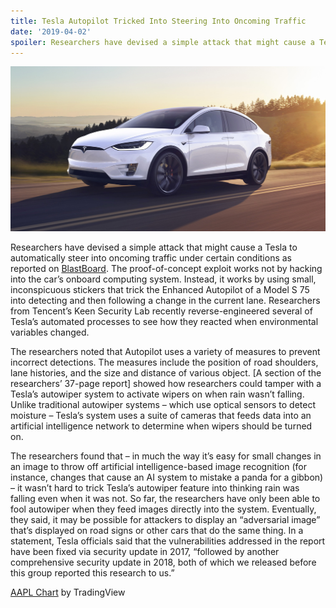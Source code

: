 ```yaml
---
title: Tesla Autopilot Tricked Into Steering Into Oncoming Traffic
date: '2019-04-02'
spoiler: Researchers have devised a simple attack that might cause a Tesla to automatically steer into oncoming traffic under certain conditions. The proof-of-concept exploit works not by hacking into the car’s onboard computing system. Instead, it works by using small, inconspicuous stickers that trick the Enhanced Autopilot of a Model S 75 into detecting and then following a change in the current lane. Researchers from Tencent’s Keen Security Lab recently reverse-engineered several of Tesla’s automated processes to see how they reacted when environmental variables changed.
---
```

![UConn](./Tesla.jpg)

Researchers have devised a simple attack that might cause a Tesla to automatically steer into oncoming traffic under certain conditions as reported on [BlastBoard](https://www.blastboard.com/t/researchers-trick-tesla-autopilot-into-steering-into-oncoming-traffic/35). The proof-of-concept exploit works not by hacking into the car’s onboard computing system. Instead, it works by using small, inconspicuous stickers that trick the Enhanced Autopilot of a Model S 75 into detecting and then following a change in the current lane. Researchers from Tencent’s Keen Security Lab recently reverse-engineered several of Tesla’s automated processes to see how they reacted when environmental variables changed.

The researchers noted that Autopilot uses a variety of measures to prevent incorrect detections. The measures include the position of road shoulders, lane histories, and the size and distance of various object. [A section of the researchers’ 37-page report] showed how researchers could tamper with a Tesla’s autowiper system to activate wipers on when rain wasn’t falling. Unlike traditional autowiper systems – which use optical sensors to detect moisture – Tesla’s system uses a suite of cameras that feeds data into an artificial intelligence network to determine when wipers should be turned on. 

The researchers found that – in much the way it’s easy for small changes in an image to throw off artificial intelligence-based image recognition (for instance, changes that cause an AI system to mistake a panda for a gibbon) – it wasn’t hard to trick Tesla’s autowiper feature into thinking rain was falling even when it was not. So far, the researchers have only been able to fool autowiper when they feed images directly into the system. Eventually, they said, it may be possible for attackers to display an “adversarial image” that’s displayed on road signs or other cars that do the same thing. In a statement, Tesla officials said that the vulnerabilities addressed in the report have been fixed via security update in 2017, “followed by another comprehensive security update in 2018, both of which we released before this group reported this research to us.” 

<!-- TradingView Widget BEGIN -->
<div class="tradingview-widget-container">
  <div id="tradingview_088e4"></div>
  <div class="tradingview-widget-copyright"><a href="https://www.tradingview.com/symbols/NASDAQ-AAPL/" rel="noopener" target="_blank"><span class="blue-text">AAPL Chart</span></a> by TradingView</div>
  <script type="text/javascript" src="https://s3.tradingview.com/tv.js"></script>
  <script type="text/javascript">
  new TradingView.widget(
  {
  "width": 980,
  "height": 610,
  "symbol": "NASDAQ:AAPL",
  "interval": "D",
  "timezone": "Etc/UTC",
  "theme": "Light",
  "style": "1",
  "locale": "en",
  "toolbar_bg": "#f1f3f6",
  "enable_publishing": true,
  "allow_symbol_change": true,
  "details": true,
  "news": [
    "headlines"
  ],
  "container_id": "tradingview_088e4"
}
  );
  </script>
</div>
<!-- TradingView Widget END -->